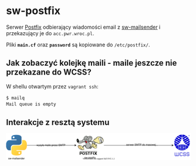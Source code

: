 # sw-postfix

Serwer [Postfix](http://www.postfix.org/) odbierający wiadomości email z [sw-mailsender](../sw-mailsender) i przekazujący je do `acc.pwr.wroc.pl`.

Pliki **`main.cf`** oraz **`password`** są kopiowane do `/etc/postfix/`.

## Jak zobaczyć kolejkę maili - maile jeszcze nie przekazane do WCSS?

W shellu otwartym przez `vagrant ssh`:

```bash
$ mailq
Mail queue is empty
```

## Interakcje z resztą systemu

![](.images/interactions-sw-postfix.svg)
